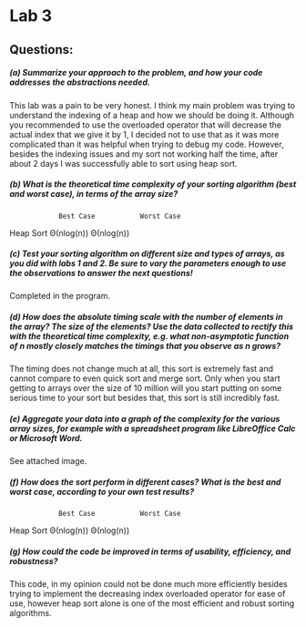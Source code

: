 # Lab 3 

## Questions:

##### (a) Summarize your approach to the problem, and how your code addresses the abstractions needed.

This lab was a pain to be very honest. I think my main problem was trying to understand the indexing of a heap and how we should be doing it. Although you recommended to use the overloaded operator that will decrease the actual index that we give it by 1, I decided not to use that as it was more complicated than it was helpful when trying to debug my code. However, besides the indexing issues and my sort not working half the time, after about 2 days I was successfully able to sort using heap sort.

##### (b) What is the theoretical time complexity of your sorting algorithm (best and worst case), in terms of the array size?

                Best Case           Worst Case

Heap Sort       Θ(nlog(n))          Θ(nlog(n))

##### (c) Test your sorting algorithm on different size and types of arrays, as you did with labs 1 and 2. Be sure to vary the parameters enough to use the observations to answer the next questions!

Completed in the program.

##### (d)  How does the absolute timing scale with the number of elements in the array? The size of the elements? Use the data collected to rectify this with the theoretical time complexity, e.g. what non-asymptotic function of n mostly closely matches the timings that you observe as n grows?

The timing does not change much at all, this sort is extremely fast and cannot compare to even quick sort and merge sort. Only when you start getting to arrays over the size of 10 million will you start putting on some serious time to your sort but besides that, this sort is still incredibly fast. 

##### (e) Aggregate your data into a graph of the complexity for the various array sizes, for example with a spreadsheet program like LibreOffice Calc or Microsoft Word.

See attached image.

##### (f) How does the sort perform in different cases? What is the best and worst case, according to your own test results?

                Best Case           Worst Case

Heap Sort       Θ(nlog(n))          Θ(nlog(n))

##### (g) How could the code be improved in terms of usability, efficiency, and robustness?

This code, in my opinion could not be done much more efficiently besides trying to implement the decreasing index overloaded operator for ease of use, however heap sort alone is one of the most efficient and robust sorting algorithms.
